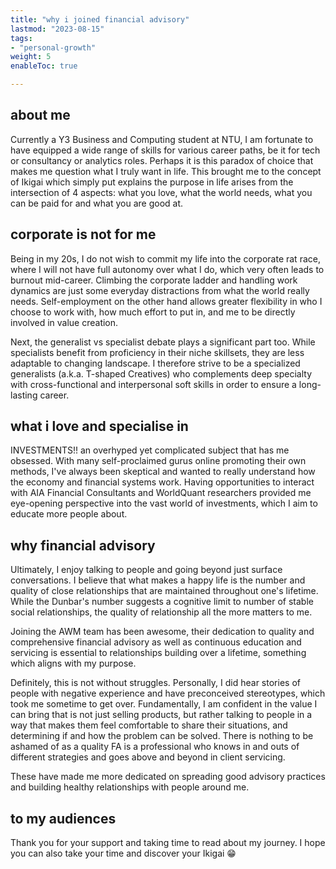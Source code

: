 ```yaml
---
title: "why i joined financial advisory"
lastmod: "2023-08-15"
tags:
- "personal-growth"
weight: 5
enableToc: true

---
```

## about me
Currently a Y3 Business and Computing student at NTU, I am fortunate to have equipped a wide range of skills for various career paths, be it for tech or consultancy or analytics roles. Perhaps it is this paradox of choice that makes me question what I truly want in life. This brought me to the concept of Ikigai which simply put explains the purpose in life arises from the intersection of 4 aspects: what you love, what the world needs, what you can be paid for and what you are good at. 
## corporate is not for me
Being in my 20s, I do not wish to commit my life into the corporate rat race, where I will not have full autonomy over what I do, which very often leads to burnout mid-career. Climbing the corporate ladder and handling work dynamics are just some everyday distractions from what the world really needs. Self-employment on the other hand allows greater flexibility in who I choose to work with, how much effort to put in, and me to be directly involved in value creation.

Next, the generalist vs specialist debate plays a significant part too. While specialists benefit from proficiency in their niche skillsets, they are less adaptable to changing landscape. I therefore strive to be a specialized generalists (a.k.a. T-shaped Creatives) who complements deep specialty with cross-functional and interpersonal soft skills in order to ensure a long-lasting career.
## what i love and specialise in
INVESTMENTS!! an overhyped yet complicated subject that has me obsessed. With many self-proclaimed gurus online promoting their own methods, I've always been skeptical and wanted to really understand how the economy and financial systems work. Having opportunities to interact with AIA Financial Consultants and WorldQuant researchers provided me eye-opening perspective into the vast world of investments, which I aim to educate more people about.
## why financial advisory
Ultimately, I enjoy talking to people and going beyond just surface conversations. I believe that what makes a happy life is the number and quality of close relationships that are maintained throughout one's lifetime. While the Dunbar's number suggests a cognitive limit to number of stable social relationships, the quality of relationship all the more matters to me.

Joining the AWM team has been awesome, their dedication to quality and comprehensive financial advisory as well as continuous education and servicing is essential to relationships building over a lifetime, something which aligns with my purpose.

Definitely, this is not without struggles. Personally, I did hear stories of people with negative experience and have preconceived stereotypes, which took me sometime to get over. Fundamentally, I am confident in the value I can bring that is not just selling products, but rather talking to people in a way that makes them feel comfortable to share their situations, and determining if and how the problem can be solved. There is nothing to be ashamed of as a quality FA is a professional who knows in and outs of different strategies and goes above and beyond in client servicing.

These have made me more dedicated on spreading good advisory practices and building healthy relationships with people around me.
## to my audiences
Thank you for your support and taking time to read about my journey. I hope you can also take your time and discover your Ikigai 😁

